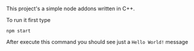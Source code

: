 This project's a simple node addons written in C++.

To run it first type

    npm start

After execute this command you should see just a `Hello World!` message
